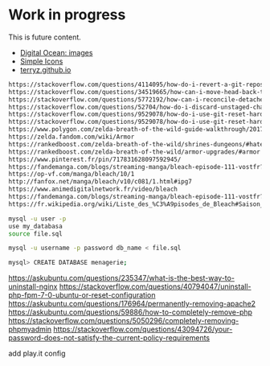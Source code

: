# Work in progress

This is future content.

- [Digital Ocean: images](https://dribbble.com/digitalocean)
- [Simple Icons](https://simpleicons.org/)
- [terryz.github.io](https://terryz.github.io/vue/#/dialog)

```bash
https://stackoverflow.com/questions/4114095/how-do-i-revert-a-git-repository-to-a-previous-commit
https://stackoverflow.com/questions/34519665/how-can-i-move-head-back-to-a-previous-location-detached-head-undo-commits/34519716#34519716
https://stackoverflow.com/questions/5772192/how-can-i-reconcile-detached-head-with-master-origin
https://stackoverflow.com/questions/52704/how-do-i-discard-unstaged-changes-in-git
https://stackoverflow.com/questions/9529078/how-do-i-use-git-reset-hard-head-to-revert-to-a-previous-commit
https://stackoverflow.com/questions/9529078/how-do-i-use-git-reset-hard-head-to-revert-to-a-previous-commit
https://www.polygon.com/zelda-breath-of-the-wild-guide-walkthrough/2017/6/1/15723316/botw-shrine-map-location
https://zelda.fandom.com/wiki/Armor
https://rankedboost.com/zelda-breath-of-the-wild/shrines-dungeons/#hateno
https://rankedboost.com/zelda-breath-of-the-wild/armor-upgrades/#armor
https://www.pinterest.fr/pin/717831628097592945/
https://fandemanga.com/blogs/streaming-manga/bleach-episode-111-vostfr?_pos=3&_sid=d2ed16d71&_ss=r
https://op-vf.com/manga/bleach/10/1
http://fanfox.net/manga/bleach/v10/c081/1.html#ipg7
https://www.animedigitalnetwork.fr/video/bleach
https://fandemanga.com/blogs/streaming-manga/bleach-episode-111-vostfr?_pos=3&_sid=d2ed16d71&_ss=r
https://fr.wikipedia.org/wiki/Liste_des_%C3%A9pisodes_de_Bleach#Saison_4

mysql -u user -p
use my_databasa
source file.sql

mysql -u username -p password db_name < file.sql

mysql> CREATE DATABASE menagerie;
```

https://askubuntu.com/questions/235347/what-is-the-best-way-to-uninstall-nginx
https://stackoverflow.com/questions/40794047/uninstall-php-fpm-7-0-ubuntu-or-reset-configuration
https://askubuntu.com/questions/176964/permanently-removing-apache2
https://askubuntu.com/questions/59886/how-to-completely-remove-php
https://stackoverflow.com/questions/5050296/completely-removing-phpmyadmin
https://stackoverflow.com/questions/43094726/your-password-does-not-satisfy-the-current-policy-requirements

add play.it config
